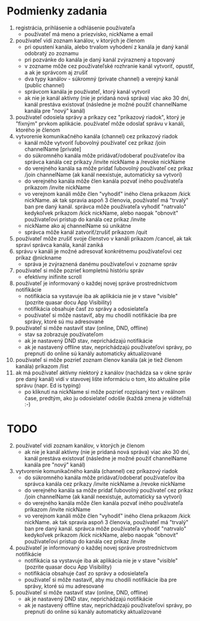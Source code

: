 # Podmienky zadania

1. registrácia, prihlásenie a odhlásenie používateľa
    - používateľ má meno a priezvisko, nickName a email
2. používateľ vidí zoznam kanálov, v ktorých je členom
    - pri opustení kanála, alebo trvalom vyhodení z kanála je daný kanál odobratý zo zoznamu
    - pri pozvánke do kanála je daný kanál zvýraznený a topovaný
    - v zozname môže cez používateľské rozhranie kanál vytvoriť, opustiť, a ak je správcom aj zrušiť
    - dva typy kanálov - súkromný (private channel) a verejný kanál (public channel)
    - správcom kanála je používateľ, ktorý kanál vytvoril
    - ak nie je kanál aktívny (nie je pridaná nová správa) viac ako 30 dní, kanál prestáva existovať (následne je možné použiť channelName kanála pre "nový" kanál)
3. používateľ odosiela správy a príkazy cez "príkazový riadok", ktorý je "fixným" prvkom aplikácie. používateľ môže odoslať správu v kanáli, ktorého je členom
4. vytvorenie komunikačného kanála (channel) cez príkazový riadok
    - kanál môže vytvoriť ľubovolný používateľ cez príkaz /join channelName [private]
    - do súkromného kanála môže pridávať/odoberať používateľov iba správca kanála cez príkazy /invite nickName a /revoke nickName
    - do verejného kanála sa môže pridať ľubovolný používateľ cez príkaz /join channelName (ak kanál neexistuje, automaticky sa vytvorí)
    - do verejného kanála môže člen kanála pozvať iného používateľa príkazom /invite nickName
    - vo verejnom kanáli môže člen "vyhodiť" iného člena príkazom /kick nickName. ak tak spravia aspoň 3 členovia, používateľ má "trvalý" ban pre daný kanál. správca môže používateľa vyhodiť "natrvalo" kedykoľvek príkazom /kick nickName, alebo naopak "obnovit" používateľovi prístup do kanála cez príkaz /invite
    - nickName ako aj channelName sú unikátne
    - správca môže kanál zatvoriť/zrušiť príkazom /quit
5. používateľ môže zrušiť svoje členstvo v kanáli príkazom /cancel, ak tak spraví správca kanála, kanál zaniká
6. správu v kanáli je možné adresovať konkrétnemu používateľovi cez príkaz @nickname
    - správa je zvýraznená danému používateľovi v zozname správ
7. používateľ si môže pozrieť kompletnú históriu správ
    - efektívny inifinite scroll
8. používateľ je informovaný o každej novej správe prostredníctvom notifikácie
    - notifikácia sa vystavuje iba ak aplikácia nie je v stave "visible" (pozrite quasar docu App Visibility)
    - notifikácia obsahuje časť zo správy a odosielateľa
    - používateľ si môže nastaviť, aby mu chodili notifikácie iba pre správy, ktoré sú mu adresované
9. používateľ si môže nastaviť stav (online, DND, offline)
    - stav sa zobrazuje používateľom
    - ak je nastavený DND stav, neprichádzajú notifikácie
    - ak je nastavený offline stav, neprichádzajú používateľovi správy, po prepnutí do online sú kanály automaticky aktualizované
10. používateľ si môže pozrieť zoznam členov kanála (ak je tiež členom kanála) príkazom /list
11. ak má používateľ aktívny niektorý z kanálov (nachádza sa v okne správ pre daný kanál) vidí v stavovej lište informáciu o tom, kto aktuálne píše správu (napr. Ed is typing)
    - po kliknutí na nickName si môže pozrieť rozpísaný text v reálnom čase, predtým, ako ju odosielateľ odošle (každá zmena je viditeľná) :-)

# TODO

2. používateľ vidí zoznam kanálov, v ktorých je členom
    - ak nie je kanál aktívny (nie je pridaná nová správa) viac ako 30 dní, kanál prestáva existovať (následne je možné použiť channelName kanála pre "nový" kanál)
3. vytvorenie komunikačného kanála (channel) cez príkazový riadok
    - do súkromného kanála môže pridávať/odoberať používateľov iba správca kanála cez príkazy /invite nickName a /revoke nickName
    - do verejného kanála sa môže pridať ľubovolný používateľ cez príkaz /join channelName (ak kanál neexistuje, automaticky sa vytvorí)
    - do verejného kanála môže člen kanála pozvať iného používateľa príkazom /invite nickName
    - vo verejnom kanáli môže člen "vyhodiť" iného člena príkazom /kick nickName. ak tak spravia aspoň 3 členovia, používateľ má "trvalý" ban pre daný kanál. správca môže používateľa vyhodiť "natrvalo" kedykoľvek príkazom /kick nickName, alebo naopak "obnovit" používateľovi prístup do kanála cez príkaz /invite
4. používateľ je informovaný o každej novej správe prostredníctvom notifikácie
    - notifikácia sa vystavuje iba ak aplikácia nie je v stave "visible" (pozrite quasar docu App Visibility)
    - notifikácia obsahuje časť zo správy a odosielateľa
    - používateľ si môže nastaviť, aby mu chodili notifikácie iba pre správy, ktoré sú mu adresované
5. používateľ si môže nastaviť stav (online, DND, offline)
    - ak je nastavený DND stav, neprichádzajú notifikácie
    - ak je nastavený offline stav, neprichádzajú používateľovi správy, po prepnutí do online sú kanály automaticky aktualizované
